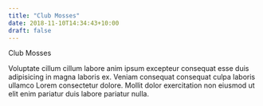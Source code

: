 ```yaml
---
title: "Club Mosses"
date: 2018-11-10T14:34:43+10:00
draft: false
---
```


Club Mosses

Voluptate cillum cillum labore anim ipsum excepteur consequat esse duis adipisicing in magna laboris ex. Veniam consequat consequat culpa laboris ullamco Lorem consectetur dolore. Mollit dolor exercitation non eiusmod ut elit enim pariatur duis labore pariatur nulla.